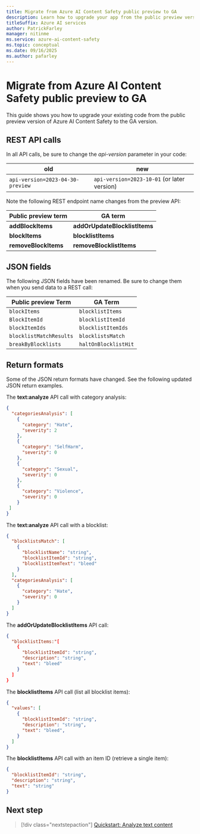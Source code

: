 ```yaml
---
title: Migrate from Azure AI Content Safety public preview to GA
description: Learn how to upgrade your app from the public preview version of Azure AI Content Safety to the GA version.
titleSuffix: Azure AI services
author: PatrickFarley
manager: nitinme
ms.service: azure-ai-content-safety
ms.topic: conceptual
ms.date: 09/16/2025
ms.author: pafarley
---
```


# Migrate from Azure AI Content Safety public preview to GA

This guide shows you how to upgrade your existing code from the public preview version of Azure AI Content Safety to the GA version.

## REST API calls

In all API calls, be sure to change the _api-version_ parameter in your code:

|old | new |
|--|--|
`api-version=2023-04-30-preview` | `api-version=2023-10-01` (or later version) |

Note the following REST endpoint name changes from the preview API:

| Public preview term          | GA term                 |  
|-------------------|---------------------------|  
| **addBlockItems**     | **addOrUpdateBlocklistItems** |  
| **blockItems**        | **blocklistItems**            |  
| **removeBlockItems**  | **removeBlocklistItems**       |  


## JSON fields

The following JSON fields have been renamed. Be sure to change them when you send data to a REST call:

| Public preview Term        | GA Term                    |  
|-------------------------|-------------------------------|  
| `blockItems`            | `blocklistItems`              |  
| `BlockItemId`           | `blocklistItemId`             |  
| `blockItemIds`          | `blocklistItemIds`            |  
| `blocklistMatchResults` | `blocklistsMatch`             |  
| `breakByBlocklists`     | `haltOnBlocklistHit`           |


## Return formats

Some of the JSON return formats have changed. See the following updated JSON return examples.

The **text:analyze** API call with category analysis:

```json
{
  "categoriesAnalysis": [
    {
      "category": "Hate",
      "severity": 2
    },
    {
      "category": "SelfHarm",
      "severity": 0
    },
    {
      "category": "Sexual",
      "severity": 0
    },
    {
      "category": "Violence",
      "severity": 0
    }
 ]
}
```

The **text:analyze** API call with a blocklist:
```json
{
  "blocklistsMatch": [
    {
      "blocklistName": "string",
      "blocklistItemId": "string",
      "blocklistItemText": "bleed"
    }
  ],
  "categoriesAnalysis": [
    {
      "category": "Hate",
      "severity": 0
    }
  ]
}
```

The **addOrUpdateBlocklistItems** API call:

```json
{
  "blocklistItems:"[
    {
      "blocklistItemId": "string",
      "description": "string",
      "text": "bleed"
    }
  ]
}
```

The **blocklistItems** API call (list all blocklist items):
```json
{
  "values": [
    {
      "blocklistItemId": "string",
      "description": "string",
      "text": "bleed",
    }
  ]
}
```

The **blocklistItems** API call with an item ID (retrieve a single item):

```json
{
  "blocklistItemId": "string",
  "description": "string",
  "text": "string"
}
```


## Next step


> [!div class="nextstepaction"]
> [Quickstart: Analyze text content](../quickstart-text.md)